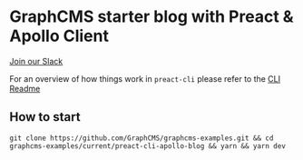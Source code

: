 # GraphCMS starter blog with Preact & Apollo Client 

[Join our Slack](https://slack.graphcms.com)

For an overview of how things work in `preact-cli` please refer to the [CLI Readme](https://github.com/developit/preact-cli/blob/master/README.md)

## How to start

```
git clone https://github.com/GraphCMS/graphcms-examples.git && cd graphcms-examples/current/preact-cli-apollo-blog && yarn && yarn dev
```
